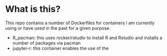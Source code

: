 # What is this?

This repo contains a number of Dockerfiles for containers I am currently using or have used in the past for a given purpose.

- R_pacman: this uses rocker/rstudio to install R and Rstudio and installs a number of packages via pacman
- jupyter-r: this container enables the use of the 